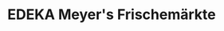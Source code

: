 ---
title: "EDEKA Meyer's Frischemärkte"
url: /hamburg/edeka-meyers-frischemaerkte/
shop: Supermarkt
---